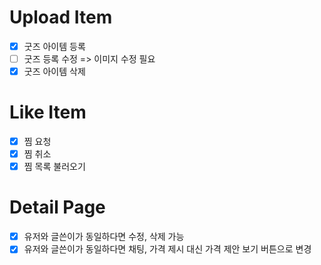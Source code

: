 # Upload Item

- [x] 굿즈 아이템 등록
- [ ] 굿즈 등록 수정 => 이미지 수정 필요
- [x] 굿즈 아이템 삭제

# Like Item

- [x] 찜 요청
- [x] 찜 취소
- [x] 찜 목록 불러오기

# Detail Page

- [x] 유저와 글쓴이가 동일하다면 수정, 삭제 가능
- [x] 유저와 글쓴이가 동일하다면 채팅, 가격 제시 대신 가격 제안 보기 버튼으로 변경
